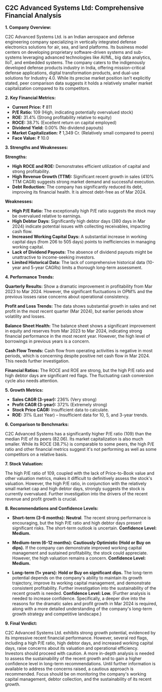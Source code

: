 ## C2C Advanced Systems Ltd: Comprehensive Financial Analysis

**1. Company Overview:**

C2C Advanced Systems Ltd. is an Indian aerospace and defense engineering company specializing in vertically integrated defense electronics solutions for air, sea, and land platforms.  Its business model centers on developing proprietary software-driven systems and sub-systems leveraging advanced technologies like AI/ML, big data analytics, IIoT, and embedded systems.  The company caters to the indigenously developed defense products industry in India, offering mission-critical defense applications, digital transformation products, and dual-use solutions for Industry 4.0.  While its precise market position isn't explicitly stated, peer comparison data suggests it holds a relatively smaller market capitalization compared to its competitors.


**2. Key Financial Metrics:**

* **Current Price:** ₹ 811
* **P/E Ratio:** 109 (High, indicating potentially overvalued stock)
* **ROE:** 31.4% (Strong profitability relative to equity)
* **ROCE:** 38.7% (Excellent return on capital employed)
* **Dividend Yield:** 0.00% (No dividend payouts)
* **Market Capitalization:** ₹ 1,349 Cr. (Relatively small compared to peers)
* **Face Value:** ₹ 10.0


**3. Strengths and Weaknesses:**

**Strengths:**

* **High ROCE and ROE:**  Demonstrates efficient utilization of capital and strong profitability.
* **High Revenue Growth (TTM):**  Significant recent growth in sales (410% TTM CAGR) suggests strong market demand and successful execution.
* **Debt Reduction:** The company has significantly reduced its debt, improving its financial health.  It is almost debt-free as of Mar 2024.


**Weaknesses:**

* **High P/E Ratio:**  The exceptionally high P/E ratio suggests the stock may be overvalued relative to earnings.
* **High Debtor Days:**  Significantly high debtor days (380 days in Mar 2024) indicate potential issues with collecting receivables, impacting cash flow.
* **Increased Working Capital Days:**  A substantial increase in working capital days (from 206 to 505 days) points to inefficiencies in managing working capital.
* **Lack of Dividend Payouts:**  The absence of dividend payouts might be unattractive to income-seeking investors.
* **Limited Historical Data:** The lack of comprehensive historical data (10-year and 5-year CAGRs) limits a thorough long-term assessment.


**4. Performance Trends:**

**Quarterly Results:**  Show a dramatic improvement in profitability from Mar 2023 to Mar 2024.  However, the significant fluctuations in OPM% and the previous losses raise concerns about operational consistency.

**Profit and Loss Trends:**  The data shows substantial growth in sales and net profit in the most recent quarter (Mar 2024), but earlier periods show volatility and losses.

**Balance Sheet Health:**  The balance sheet shows a significant improvement in equity and reserves from Mar 2023 to Mar 2024, indicating strong financial performance in the most recent year.  However, the high level of borrowings in previous years is a concern.

**Cash Flow Trends:**  Cash flow from operating activities is negative in most periods, which is concerning despite positive net cash flow in Mar 2024. This needs further investigation.

**Financial Ratios:**  The ROCE and ROE are strong, but the high P/E ratio and high debtor days are significant red flags.  The fluctuating cash conversion cycle also needs attention.


**5. Growth Metrics:**

* **Sales CAGR (3-year):** 236% (Very strong)
* **Profit CAGR (3-year):** 372% (Extremely strong)
* **Stock Price CAGR:**  Insufficient data to calculate.
* **ROE:**  31% (Last Year) –  Insufficient data for 10, 5, and 3-year trends.


**6. Comparison to Benchmarks:**

C2C Advanced Systems has a significantly higher P/E ratio (109) than the median P/E of its peers (82.06). Its market capitalization is also much smaller.  While its ROCE (38.7%) is comparable to some peers, the high P/E ratio and other financial metrics suggest it's not performing as well as some competitors on a relative basis.


**7. Stock Valuation:**

The high P/E ratio of 109, coupled with the lack of Price-to-Book value and other valuation metrics, makes it difficult to definitively assess the stock's valuation.  However, the high P/E ratio, in conjunction with the relatively small market cap and high debtor days, strongly suggests the stock is currently overvalued.  Further investigation into the drivers of the recent revenue and profit growth is crucial.


**8. Recommendations and Confidence Levels:**

* **Short-term (3-6 months):** **Neutral**.  The recent strong performance is encouraging, but the high P/E ratio and high debtor days present significant risks.  The short-term outlook is uncertain.  **Confidence Level: Medium.**

* **Medium-term (6-12 months):** **Cautiously Optimistic (Hold or Buy on dips).**  If the company can demonstrate improved working capital management and sustained profitability, the stock could appreciate. However, the high valuation remains a concern.  **Confidence Level: Medium.**

* **Long-term (1+ years):** **Hold or Buy on significant dips.**  The long-term potential depends on the company's ability to maintain its growth trajectory, improve its working capital management, and demonstrate consistent profitability.  Further investigation into the sustainability of the recent growth is needed. **Confidence Level: Low.**  (Further analysis is needed to increase confidence.  Specifically, a deeper dive into the reasons for the dramatic sales and profit growth in Mar 2024 is required, along with a more detailed understanding of the company's long-term growth strategy and competitive landscape.)


**9. Final Verdict:**

C2C Advanced Systems Ltd. exhibits strong growth potential, evidenced by its impressive recent financial performance. However, several red flags, including a high P/E ratio, high debtor days, and increased working capital days, raise concerns about its valuation and operational efficiency.  Investors should proceed with caution.  A more in-depth analysis is needed to assess the sustainability of the recent growth and to gain a higher confidence level in long-term recommendations.  Until further information is available to address the concerns raised, a cautious approach is recommended.  Focus should be on monitoring the company's working capital management, debtor collection, and the sustainability of its recent growth.
